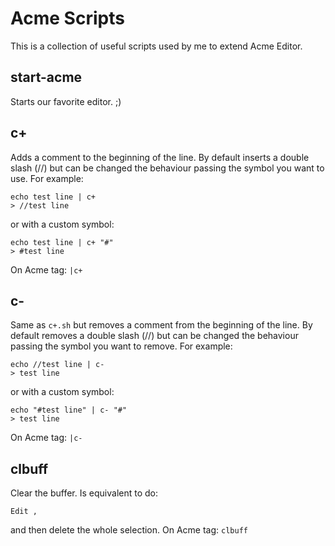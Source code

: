 # Acme Scripts

This is a collection of useful scripts used by me to extend Acme Editor.

## start-acme
Starts our favorite editor. ;)

## c+
Adds a comment to the beginning of the line. By default inserts a double slash
(//) but can be changed the behaviour passing the symbol you want to use.
For example:
```
echo test line | c+
> //test line
```
or with a custom symbol:
```
echo test line | c+ "#"
> #test line
```
On Acme tag: `|c+`

## c-
Same as `c+.sh` but removes a comment from the beginning of the line. By
default removes a double slash (//) but can be changed the behaviour passing
the symbol you want to remove.
For example:
```
echo //test line | c-
> test line
```
or with a custom symbol:
```
echo "#test line" | c- "#"
> test line
```
On Acme tag: `|c-`

## clbuff
Clear the buffer. Is equivalent to do:
```
Edit ,
```
and then delete the whole selection.
On Acme tag: `clbuff`